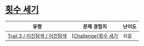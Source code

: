 # [횟수 세기](https://www.codetree.ai/trails/complete/curated-cards/challenge-binary-count)

|유형|문제 경험치|난이도|
|---|---|---|
|[Trail 3 / 이진탐색 / 이진탐색](https://www.codetree.ai/trail-info/novice-high/)|[[Challenge]횟수 세기](https://www.codetree.ai/trails/complete/curated-cards/challenge-binary-count/)|쉬움|

